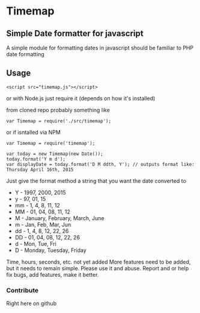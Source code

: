 # Timemap
## Simple Date formatter for javascript

A simple module for formatting dates in javascript should be familiar to
PHP date formatting

## Usage

    <script src="timemap.js"></script> 

or with Node.js just require it (depends on how it's installed)

from cloned repo probably something like

    var Timemap = require('./src/timemap');

or if isntalled via NPM

    var Timemap = require('timemap');

    var today = new Timemap(new Date());
    today.format('Y m d');
    var displayDate = today.format('D M ddth, Y'); // outputs format like: Thursday April 16th, 2015

Just give the format method a string that you want the date converted to

 - Y - 1997, 2000, 2015
 - y - 97, 01, 15
 - mm - 1, 4, 8, 11, 12
 - MM - 01, 04, 08, 11, 12
 - M - January, February, March, June
 - m - Jan, Feb, Mar, Jun
 - dd - 1, 4, 8, 12, 22, 26
 - DD - 01, 04, 08, 12, 22, 26
 - d - Mon, Tue, Fri
 - D - Monday, Tuesday, Friday

Time, hours, seconds, etc. not yet added
More features need to be added, but it needs to remain simple. Please use it and abuse.
Report and or help fix bugs, add features, make it better.

### Contribute

Right here on github


